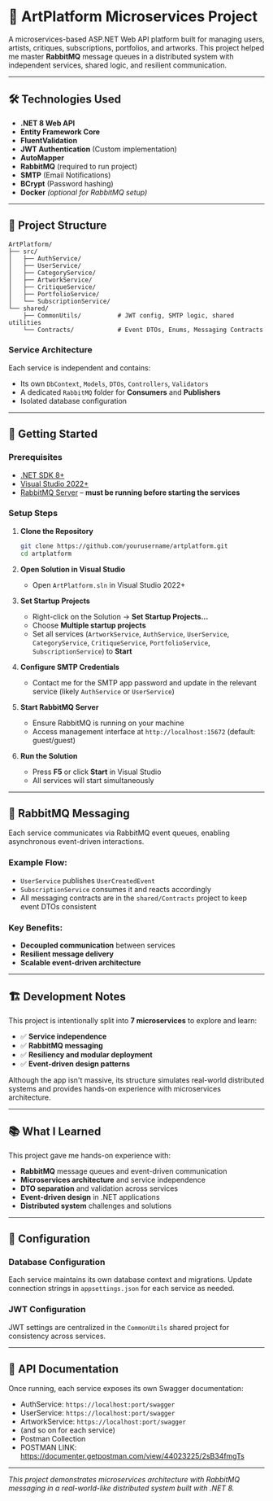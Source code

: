 # 🎨 ArtPlatform Microservices Project

A microservices-based ASP.NET Web API platform built for managing users, artists, critiques, subscriptions, portfolios, and artworks. This project helped me master **RabbitMQ** message queues in a distributed system with independent services, shared logic, and resilient communication.

---

## 🛠️ Technologies Used

- **.NET 8 Web API**
- **Entity Framework Core**
- **FluentValidation**
- **JWT Authentication** (Custom implementation)
- **AutoMapper**
- **RabbitMQ** (required to run project)
- **SMTP** (Email Notifications)
- **BCrypt** (Password hashing)
- **Docker** *(optional for RabbitMQ setup)*

---

## 📁 Project Structure

```
ArtPlatform/
├── src/
│   ├── AuthService/
│   ├── UserService/
│   ├── CategoryService/
│   ├── ArtworkService/
│   ├── CritiqueService/
│   ├── PortfolioService/
│   └── SubscriptionService/
└── shared/
    ├── CommonUtils/          # JWT config, SMTP logic, shared utilities
    └── Contracts/            # Event DTOs, Enums, Messaging Contracts
```

### Service Architecture

Each service is independent and contains:
- Its own `DbContext`, `Models`, `DTOs`, `Controllers`, `Validators`
- A dedicated `RabbitMQ` folder for **Consumers** and **Publishers**
- Isolated database configuration

---

## 🚀 Getting Started

### Prerequisites

- [.NET SDK 8+](https://dotnet.microsoft.com/en-us/download)
- [Visual Studio 2022+](https://visualstudio.microsoft.com/)
- [RabbitMQ Server](https://www.rabbitmq.com/download.html) – **must be running before starting the services**

### Setup Steps

1. **Clone the Repository**
   ```bash
   git clone https://github.com/yourusername/artplatform.git
   cd artplatform
   ```

2. **Open Solution in Visual Studio**
   - Open `ArtPlatform.sln` in Visual Studio 2022+

3. **Set Startup Projects**
   - Right-click on the Solution → **Set Startup Projects...**
   - Choose **Multiple startup projects**
   - Set all services (`ArtworkService`, `AuthService`, `UserService`, `CategoryService`, `CritiqueService`, `PortfolioService`, `SubscriptionService`) to **Start**

4. **Configure SMTP Credentials**
   - Contact me for the SMTP app password and update in the relevant service (likely `AuthService` or `UserService`)

5. **Start RabbitMQ Server**
   - Ensure RabbitMQ is running on your machine
   - Access management interface at `http://localhost:15672` (default: guest/guest)

6. **Run the Solution**
   - Press **F5** or click **Start** in Visual Studio
   - All services will start simultaneously

---

## 📡 RabbitMQ Messaging

Each service communicates via RabbitMQ event queues, enabling asynchronous event-driven interactions. 

### Example Flow:
- `UserService` publishes `UserCreatedEvent`
- `SubscriptionService` consumes it and reacts accordingly
- All messaging contracts are in the `shared/Contracts` project to keep event DTOs consistent

### Key Benefits:
- **Decoupled communication** between services
- **Resilient message delivery**
- **Scalable event-driven architecture**

---

## 🏗️ Development Notes

This project is intentionally split into **7 microservices** to explore and learn:

- ✅ **Service independence**
- ✅ **RabbitMQ messaging**
- ✅ **Resiliency and modular deployment**
- ✅ **Event-driven design patterns**

Although the app isn't massive, its structure simulates real-world distributed systems and provides hands-on experience with microservices architecture.

---

## 📚 What I Learned

This project gave me hands-on experience with:
- **RabbitMQ** message queues and event-driven communication
- **Microservices architecture** and service independence
- **DTO separation** and validation across services
- **Event-driven design** in .NET applications
- **Distributed system** challenges and solutions

---

## 🔧 Configuration

### Database Configuration
Each service maintains its own database context and migrations. Update connection strings in `appsettings.json` for each service as needed.

### JWT Configuration
JWT settings are centralized in the `CommonUtils` shared project for consistency across services.


---

## 📝 API Documentation

Once running, each service exposes its own Swagger documentation:
- AuthService: `https://localhost:port/swagger`
- UserService: `https://localhost:port/swagger`
- ArtworkService: `https://localhost:port/swagger`
- (and so on for each service)
- Postman Collection
- POSTMAN LINK: https://documenter.getpostman.com/view/44023225/2sB34fmgTs

---

*This project demonstrates microservices architecture with RabbitMQ messaging in a real-world-like distributed system built with .NET 8.*
